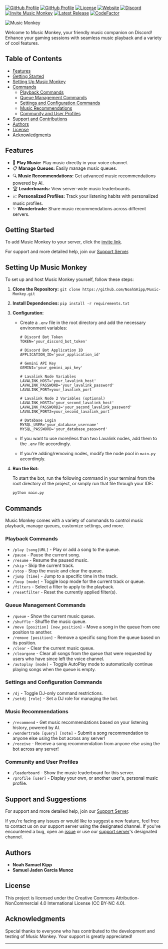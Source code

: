 [![GitHub Profile](https://img.shields.io/badge/NoahSKipp-GitHub-blue?logo=github)](https://github.com/NoahSKipp)
[![GitHub Profile](https://img.shields.io/badge/iiPaper-GitHub-blue?logo=github)](https://github.com/iiPaper)
[![License](https://img.shields.io/badge/Creative%20Commons%20License-CC%20BY--NC%204.0-information)](https://github.com/NoahSKipp/Music-Monkey/blob/main/LICENSE)
[![Website](https://img.shields.io/badge/Website-getmusicmonkey.com-blue?style=flat-square&logo=internet-explorer)](https://getmusicmonkey.com)
[![Discord](https://img.shields.io/discord/136026412669861888?color=7289DA&label=Discord&logo=discord)](https://discord.gg/kyamXgVU68)
[![Invite Music Monkey](https://img.shields.io/badge/Invite-Music%20Monkey-blue.svg?style=flat-square)](https://discord.com/oauth2/authorize?client_id=1228071177239531620)
[![Latest Release](https://img.shields.io/github/v/release/NoahSKipp/music-monkey?label=Latest%20Release&logo=github)](https://github.com/NoahSKipp/music-monkey/releases/latest)
[![CodeFactor](https://www.codefactor.io/repository/github/noahskipp/music-monkey/badge?s=7d0d36f3ae02ebc4c5139dce9dc932bc42f5bcdb)](https://www.codefactor.io/repository/github/noahskipp/music-monkey)



![Music Monkey](https://i.imgur.com/7T0l5ZI.png)

Welcome to Music Monkey, your friendly music companion on Discord! Enhance your gaming sessions with seamless music playback and a variety of cool features.

## Table of Contents
- [Features](#features)
- [Getting Started](#getting-started)
- [Setting Up Music Monkey](#setting-up-music-monkey)
- [Commands](#commands)
  - [Playback Commands](#playback-commands)
  - [Queue Management Commands](#queue-management-commands)
  - [Settings and Configuration Commands](#settings-and-configuration-commands)
  - [Music Recommendations](#music-recommendations)
  - [Community and User Profiles](#community-and-user-profiles)
- [Support and Contributions](#support-and-contributions)
- [Authors](#authors)
- [License](#license)
- [Acknowledgments](#acknowledgments)

## Features

- 🎵 **Play Music:** Play music directly in your voice channel.
- 📋 **Manage Queues:** Easily manage music queues.
- 🔍 **Music Recommendations:** Get advanced music recommendations powered by AI.
- 🏆 **Leaderboards:** View server-wide music leaderboards.
- 📈 **Personalized Profiles:** Track your listening habits with personalized music profiles.
- ✨ **Wondertrade:** Share music recommendations across different servers.

## Getting Started

To add Music Monkey to your server, click the [invite link](https://discord.com/oauth2/authorize?client_id=1228071177239531620).

For support and more detailed help, join our [Support Server](https://discord.gg/kyamXgVU68).

## Setting Up Music Monkey

To set up and host Music Monkey yourself, follow these steps:

1. **Clone the Repository:**
```git clone https://github.com/NoahSKipp/Music-Monkey.git```

2. **Install Dependencies:**
```pip install -r requirements.txt```

3. **Configuration:**

   - Create a `.env` file in the root directory and add the necessary environment variables:

     ```env
     # Discord Bot Token
     TOKEN='your_discord_bot_token'

     # Discord Bot Application ID
     APPLICATION_ID='your_application_id'

     # Gemini API Key
     GEMINI='your_gemini_api_key'

     # Lavalink Node Variables
     LAVALINK_HOST='your_lavalink_host'
     LAVALINK_PASSWORD='your_lavalink_password'
     LAVALINK_PORT=your_lavalink_port

     # Lavalink Node 2 Variables (optional)
     LAVALINK_HOST2='your_second_lavalink_host'
     LAVALINK_PASSWORD2='your_second_lavalink_password'
     LAVALINK_PORT2=your_second_lavalink_port

     # Database Login
     MYSQL_USER='your_database_username'
     MYSQL_PASSWORD='your_database_password'
     ```
   
   - If you want to use more/less than two Lavalink nodes, add them to the `.env` file accordingly.
  
   - If you're adding/removing nodes, modify the node pool in `main.py` accordingly.

5. **Run the Bot:**

   To start the bot, run the following command in your terminal from the root directory of the project, or simply run that file through your IDE:

   ```sh
   python main.py

## Commands

Music Monkey comes with a variety of commands to control music playback, manage queues, customize settings, and more.

### Playback Commands
- `/play [song|URL]` - Play or add a song to the queue.
- `/pause` - Pause the current song.
- `/resume` - Resume the paused music.
- `/skip` - Skip the current track.
- `/stop` - Stop the music and clear the queue.
- `/jump [time]` - Jump to a specific time in the track.
- `/loop [mode]` - Toggle loop mode for the current track or queue.
- `/filters` - Select a filter to apply to the playback.
- `/resetfilter` - Reset the currently applied filter(s).

### Queue Management Commands
- `/queue` - Show the current music queue.
- `/shuffle` - Shuffle the music queue.
- `/move [position] [new_position]` - Move a song in the queue from one position to another.
- `/remove [position]` - Remove a specific song from the queue based on its position.
- `/clear` - Clear the current music queue.
- `/cleargone` - Clear all songs from the queue that were requested by users who have since left the voice channel.
- `/autoplay [mode]` - Toggle AutoPlay mode to automatically continue playing songs when the queue is empty.

### Settings and Configuration Commands
- `/dj` - Toggle DJ-only command restrictions.
- `/setdj [role]` - Set a DJ role for managing the bot.

### Music Recommendations
- `/recommend` - Get music recommendations based on your listening history, powered by AI.
- `/wondertrade [query] [note]` - Submit a song recommendation to anyone else using the bot across any server!
- `/receive` - Receive a song recommendation from anyone else using the bot across any server!

### Community and User Profiles
- `/leaderboard` - Show the music leaderboard for this server.
- `/profile [user]` - Display your own, or another user's, personal music profile.

## Support and Suggestions

For support and more detailed help, join our [Support Server](https://discord.gg/kyamXgVU68).

If you're facing any issues or would like to suggest a new feature, feel free to contact us on our support server using the designated channel.
If you've encountered a bug, open an [issue](https://github.com/NoahSKipp/Music-Monkey/issues) or use our [support server](https://discord.gg/kyamXgVU68)'s designated channel.

## Authors

- **Noah Samuel Kipp**
- **Samuel Jaden Garcia Munoz**

## License

This project is licensed under the Creative Commons Attribution-NonCommercial 4.0 International License (CC BY-NC 4.0).

## Acknowledgments

Special thanks to everyone who has contributed to the development and testing of Music Monkey. Your support is greatly appreciated!

---
